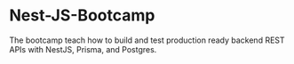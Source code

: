 # Nest-JS-Bootcamp
The bootcamp teach how to build and test production ready backend REST APIs with NestJS, Prisma, and Postgres.
